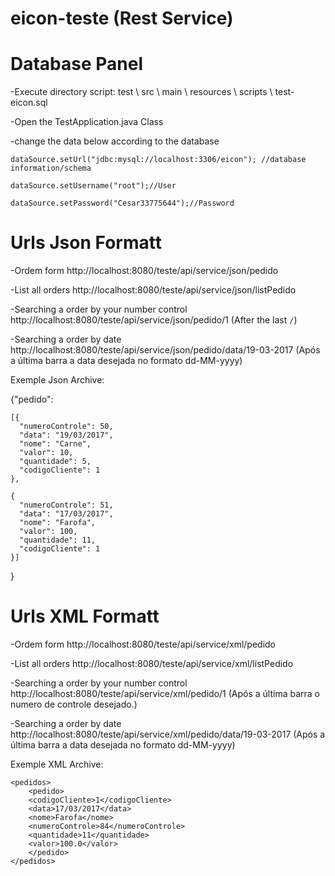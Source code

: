 # eicon-teste (Rest Service)

# Database Panel
-Execute directory script: test \ src \ main \ resources \ scripts \ test-eicon.sql

-Open the TestApplication.java Class

-change the data below according to the database

    dataSource.setUrl("jdbc:mysql://localhost:3306/eicon"); //database information/schema
    
    dataSource.setUsername("root");//User
    
    dataSource.setPassword("Cesar33775644");//Password

# Urls Json Formatt

-Ordem form
http://localhost:8080/teste/api/service/json/pedido

-List all orders
http://localhost:8080/teste/api/service/json/listPedido

-Searching a order by your number control
http://localhost:8080/teste/api/service/json/pedido/1
(After the last `/`)

-Searching a order by date
http://localhost:8080/teste/api/service/json/pedido/data/19-03-2017
(Após a última barra a data desejada no formato dd-MM-yyyy)

Exemple Json Archive:

{"pedido":

	[{
      "numeroControle": 50,
      "data": "19/03/2017",
      "nome": "Carne",
      "valor": 10,
      "quantidade": 5,
      "codigoCliente": 1
    },
    
	{
      "numeroControle": 51,
      "data": "17/03/2017",
      "nome": "Farofa",
      "valor": 100,
      "quantidade": 11,
      "codigoCliente": 1
    }]
    
}

# Urls XML Formatt

-Ordem form
http://localhost:8080/teste/api/service/xml/pedido

-List all orders
http://localhost:8080/teste/api/service/xml/listPedido

-Searching a order by your number control
http://localhost:8080/teste/api/service/xml/pedido/1
(Após a última barra o numero de controle desejado.)

-Searching a order by date
http://localhost:8080/teste/api/service/xml/pedido/data/19-03-2017
(Após a última barra a data desejada no formato dd-MM-yyyy)

Exemple XML Archive:


<?xml version="1.0" encoding="UTF-8" standalone="yes"?>

<pedidos>
	
    <pedidos>
	    <pedido>    
		<codigoCliente>1</codigoCliente>
		<data>17/03/2017</data>
		<nome>Farofa</nome>
		<numeroControle>84</numeroControle>
		<quantidade>11</quantidade>
		<valor>100.0</valor>	
	    </pedido>
    </pedidos>
    
</pedidos>

